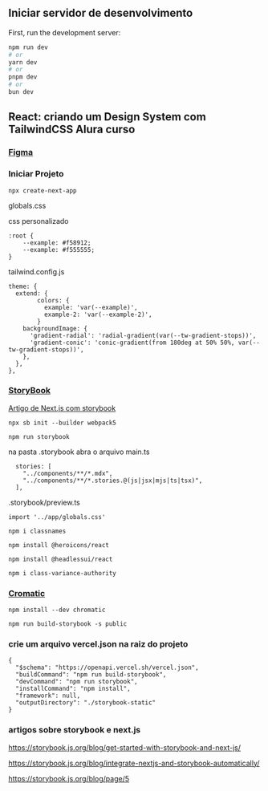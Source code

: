 ## Iniciar servidor de desenvolvimento

First, run the development server:

```bash
npm run dev
# or
yarn dev
# or
pnpm dev
# or
bun dev
```

## React: criando um Design System com TailwindCSS Alura curso

### [Figma](https://www.figma.com/file/h86gUvqUXTKwgr6tVYinLT/React%3A-Design-System-com-Tailwind?type=design&node-id=143-3228&mode=design)

### Iniciar Projeto

```
npx create-next-app
```

globals.css

css personalizado

```
:root {
    --example: #f58912;
    --example: #f555555;
}

```

tailwind.config.js

```
theme: {
  extend: {
        colors: {
          example: 'var(--example)',
          example-2: 'var(--example-2)',
        }
    backgroundImage: {
      'gradient-radial': 'radial-gradient(var(--tw-gradient-stops))',
      'gradient-conic': 'conic-gradient(from 180deg at 50% 50%, var(--tw-gradient-stops))',
    },
  },
},
```

### [StoryBook](https://storybook.js.org/)

[Artigo de Next.js com storybook](https://storybook.js.org/blog/get-started-with-storybook-and-next-js/)

```
npx sb init --builder webpack5
```

```
npm run storybook
```

na pasta .storybook abra o arquivo main.ts

```
  stories: [
    "../components/**/*.mdx",
    "../components/**/*.stories.@(js|jsx|mjs|ts|tsx)",
  ],
```

.storybook/preview.ts

```
import '../app/globals.css'
```

```
npm i classnames
```

```
npm install @heroicons/react
```

```
npm install @headlessui/react
```

```
npm i class-variance-authority
```

### [Cromatic](https://www.chromatic.com/)

```
npm install --dev chromatic
```

```
npm run build-storybook -s public
```

### crie um arquivo vercel.json na raiz do projeto

```
{
  "$schema": "https://openapi.vercel.sh/vercel.json",
  "buildCommand": "npm run build-storybook",
  "devCommand": "npm run storybook",
  "installCommand": "npm install",
  "framework": null,
  "outputDirectory": "./storybook-static"
}
```

### artigos sobre storybook e next.js

https://storybook.js.org/blog/get-started-with-storybook-and-next-js/

https://storybook.js.org/blog/integrate-nextjs-and-storybook-automatically/

https://storybook.js.org/blog/page/5
